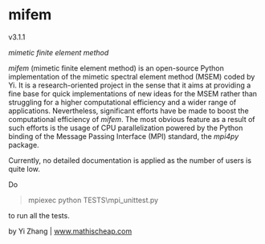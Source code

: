 # mifem

v3.1.1

*mimetic finite element method*

*mifem* (mimetic finite element method) is an open-source Python implementation of the mimetic spectral element method
(MSEM) coded by Yi. It is a research-oriented project in the sense that it aims at providing a fine base for quick
implementations of new ideas for the MSEM rather than struggling for a higher computational efficiency and a wider range of 
applications.
Nevertheless, significant efforts have be made to boost the computational efficiency of *mifem*.
The most obvious feature as a result of such efforts is the usage of CPU parallelization powered by the Python binding of the
Message Passing Interface (MPI) standard, the *mpi4py* package.

Currently, no detailed documentation is applied as the number of users is quite low. 

Do
> mpiexec python TESTS\mpi_unittest.py

to run all the tests.

by Yi Zhang | www.mathischeap.com